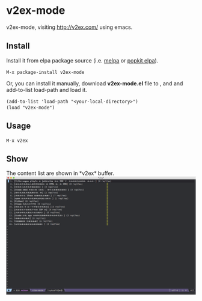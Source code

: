 # v2ex-mode
v2ex-mode, visiting http://v2ex.com/ using emacs.

## Install
Install it from elpa package source (i.e. [melpa](https://melpa.org/) or [popkit elpa](https://elpa.popkit.org/)).  
```elisp
M-x package-install v2ex-mode
```

Or, you can install it manually, download **v2ex-mode.el** file to **<your-local-directory>**, and
and add-to-list load-path and load it.  
```elisp
(add-to-list 'load-path "<your-local-directory>")
(load "v2ex-mode")
```

## Usage
```elisp
M-x v2ex
```

## Show
The content list are shown in \*v2ex* buffer.  
![](v2ex.png "v2ex conent list")
